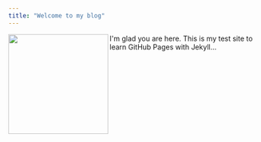 ```yaml
---
title: "Welcome to my blog"
---
```

<img src="https://i.imgur.com/gvPeKCx.png" width="200" align="left"/>I'm glad you are here. This is my test site to learn GitHub Pages with Jekyll...

<br>
<br>

